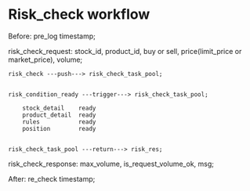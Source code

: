# Risk_check workflow

Before: pre_log timestamp;

risk_check_request: stock_id, product_id, buy or sell, price(limit_price or market_price), volume;


    risk_check ---push---> risk_check_task_pool;


    risk_condition_ready ---trigger---> risk_check_task_pool;

        stock_detail    ready
        product_detail  ready
        rules           ready
        position        ready


    risk_check_task_pool ---return---> risk_res;


risk_check_response: max_volume, is_request_volume_ok, msg;

After: re_check timestamp;
